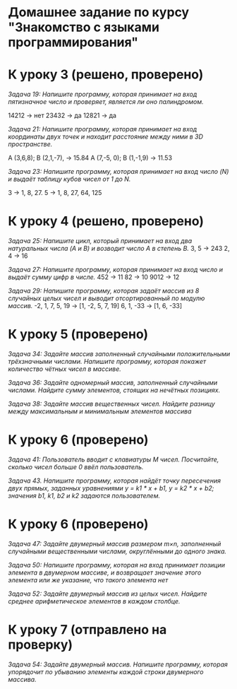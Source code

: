 
# Домашнее задание по курсу "Знакомство с языками программирования"

# К уроку 3 (решено, проверено)
*Задача 19: Напишите программу, которая принимает на вход пятизначное число и проверяет, является ли оно палиндромом.*

14212 -> нет
23432 -> да
12821 -> да


*Задача 21: Напишите программу, которая принимает на вход координаты двух точек и находит расстояние между ними в 3D пространстве.*

A (3,6,8); B (2,1,-7), -> 15.84
A (7,-5, 0); B (1,-1,9) -> 11.53


*Задача 23: Напишите программу, которая принимает на вход число (N) и выдаёт таблицу кубов чисел от 1 до N.*

3 -> 1, 8, 27.
5 -> 1, 8, 27, 64, 125

# К уроку 4 (решено, проверено)

*Задача 25: Напишите цикл, который принимает на вход два натуральных числа (A и B) и возводит число A в степень B.*
3, 5 -> 243
2, 4 -> 16

*Задача 27: Напишите программу, которая принимает на вход число и выдаёт сумму цифр в числе.*
452 -> 11
82 -> 10
9012 -> 12

*Задача 29: Напишите программу, которая задаёт массив из 8 случайных целых чисел и выводит отсортированный по модулю массив.*
-2, 1, 7, 5, 19 -> [1, -2, 5, 7, 19]
6, 1, -33 -> [1, 6, -33]

# К уроку 5 (проверено)
*Задача 34: Задайте массив заполненный случайными положительными трёхзначными числами. Напишите программу, которая покажет количество чётных чисел в массиве.*

*Задача 36: Задайте одномерный массив, заполненный случайными числами. Найдите сумму элементов, стоящих на нечётных позициях.*

*Задача 38: Задайте массив вещественных чисел. Найдите разницу между максимальным и минимальным элементов массива*

# К уроку 6 (проверено)

*Задача 41: Пользователь вводит с клавиатуры M чисел. Посчитайте, сколько чисел больше 0 ввёл пользователь.*

*Задача 43. Напишите программу, которая найдёт точку пересечения двух прямых, заданных уравнениями y = k1 * x + b1, y = k2 * x + b2; значения b1, k1, b2 и k2 задаются пользователем.*

# К уроку 6 (проверено)

*Задача 47: Задайте двумерный массив размером m×n, заполненный случайными вещественными числами, округлёнными до одного знака.*

*Задача 50: Напишите программу, которая на вход принимает позиции элемента в двумерном массиве, и возвращает значение этого элемента или же указание, что такого элемента нет*

*Задача 52: Задайте двумерный массив из целых чисел. Найдите среднее арифметическое элементов в каждом столбце.*

# К уроку 7 (отправлено на проверку)

*Задача 54: Задайте двумерный массив. Напишите программу, которая упорядочит по убыванию элементы каждой строки двумерного массива.*
